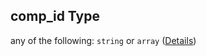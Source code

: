 ## comp\_id Type

any of the following: `string` or `array` ([Details](issue-properties-i-items-properties-l-properties-parts-items-properties-comp_id.md))
